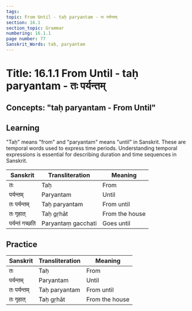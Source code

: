 ```yaml
---
tags:
topic: From Until - taḥ paryantam - तः पर्यन्तम्
section: 16.1
section_topic: Grammar
numbering: 16.1.1
page number: 77
Sanskrit_Words: taḥ, paryantam
---
```

# Title: 16.1.1 From Until - taḥ paryantam - तः पर्यन्तम्
## Concepts: "taḥ paryantam - From Until"

## Learning
"Taḥ" means "from" and "paryantam" means "until" in Sanskrit. These are temporal words used to express time periods. Understanding temporal expressions is essential for describing duration and time sequences in Sanskrit.

| Sanskrit           | Transliteration      | Meaning                          |
| ------------------ | -------------------- | -------------------------------- |
| तः                 | Taḥ                  | From                             |
| पर्यन्तम्          | Paryantam            | Until                            |
| तः पर्यन्तम्       | Taḥ paryantam        | From until                       |
| तः गृहात्          | Taḥ gṛhāt            | From the house                   |
| पर्यन्तं गच्छति    | Paryantaṃ gacchati    | Goes until                       |

## Practice
| Sanskrit           | Transliteration      | Meaning                          |
| ------------------ | -------------------- | -------------------------------- |
| तः                 | Taḥ                  | From                             |
| पर्यन्तम्          | Paryantam            | Until                            |
| तः पर्यन्तम्       | Taḥ paryantam        | From until                       |
| तः गृहात्          | Taḥ gṛhāt            | From the house                   |
